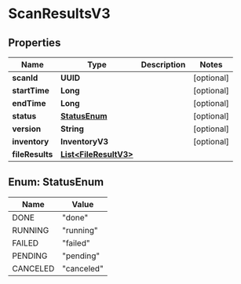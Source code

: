 

# ScanResultsV3


## Properties

| Name | Type | Description | Notes |
|------------ | ------------- | ------------- | -------------|
|**scanId** | **UUID** |  |  [optional] |
|**startTime** | **Long** |  |  [optional] |
|**endTime** | **Long** |  |  [optional] |
|**status** | [**StatusEnum**](#StatusEnum) |  |  [optional] |
|**version** | **String** |  |  [optional] |
|**inventory** | **InventoryV3** |  |  [optional] |
|**fileResults** | [**List&lt;FileResultV3&gt;**](FileResultV3.md) |  |  |



## Enum: StatusEnum

| Name | Value |
|---- | -----|
| DONE | &quot;done&quot; |
| RUNNING | &quot;running&quot; |
| FAILED | &quot;failed&quot; |
| PENDING | &quot;pending&quot; |
| CANCELED | &quot;canceled&quot; |




